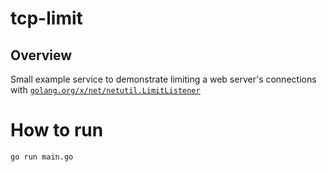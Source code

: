 # tcp-limit

## Overview

Small example service to demonstrate limiting a web server's connections with
[`golang.org/x/net/netutil.LimitListener`](https://pkg.go.dev/golang.org/x/net@v0.10.0/netutil#LimitListener)

# How to run

```shell
go run main.go 
```
